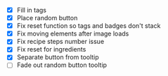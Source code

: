 - [x] Fill in tags
- [x] Place random button
- [x] Fix reset function so tags and badges don't stack
- [x] Fix moving elements after image loads
- [x] Fix recipe steps number issue
- [x] Fix reset for ingredients
- [x] Separate button from tooltip
- [ ] Fade out random button tooltip
